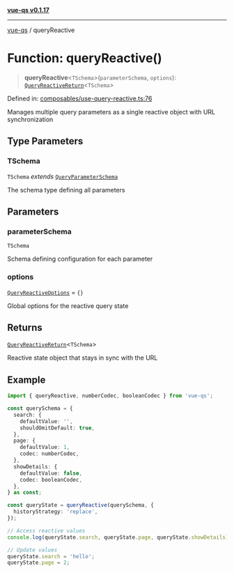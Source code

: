 [**vue-qs v0.1.17**](../README.md)

---

[vue-qs](../README.md) / queryReactive

# Function: queryReactive()

> **queryReactive**\<`TSchema`\>(`parameterSchema`, `options`): [`QueryReactiveReturn`](../type-aliases/QueryReactiveReturn.md)\<`TSchema`\>

Defined in: [composables/use-query-reactive.ts:76](https://github.com/iamsomraj/vue-qs/blob/b89690c4cfcb78328e659968e3c7235730988be4/src/composables/use-query-reactive.ts#L76)

Manages multiple query parameters as a single reactive object with URL synchronization

## Type Parameters

### TSchema

`TSchema` _extends_ [`QueryParameterSchema`](../type-aliases/QueryParameterSchema.md)

The schema type defining all parameters

## Parameters

### parameterSchema

`TSchema`

Schema defining configuration for each parameter

### options

[`QueryReactiveOptions`](../type-aliases/QueryReactiveOptions.md) = `{}`

Global options for the reactive query state

## Returns

[`QueryReactiveReturn`](../type-aliases/QueryReactiveReturn.md)\<`TSchema`\>

Reactive state object that stays in sync with the URL

## Example

```typescript
import { queryReactive, numberCodec, booleanCodec } from 'vue-qs';

const querySchema = {
  search: {
    defaultValue: '',
    shouldOmitDefault: true,
  },
  page: {
    defaultValue: 1,
    codec: numberCodec,
  },
  showDetails: {
    defaultValue: false,
    codec: booleanCodec,
  },
} as const;

const queryState = queryReactive(querySchema, {
  historyStrategy: 'replace',
});

// Access reactive values
console.log(queryState.search, queryState.page, queryState.showDetails);

// Update values
queryState.search = 'hello';
queryState.page = 2;
```
